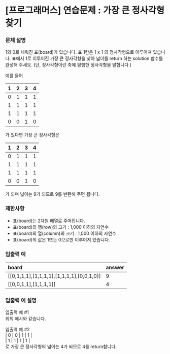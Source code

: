 # [프로그래머스] 연습문제 : 가장 큰 정사각형 찾기

### 문제 설명
1와 0로 채워진 표(board)가 있습니다. 표 1칸은 1 x 1 의 정사각형으로 이루어져 있습니다. 표에서 1로 이루어진 가장 큰 정사각형을 찾아 넓이를 return 하는 solution 함수를 완성해 주세요. (단, 정사각형이란 축에 평행한 정사각형을 말합니다.)

예를 들어

|1	|2	|3	|4|
|:---|:---|:---|:---|
|0	|1	|1	|1|
|1	|1	|1	|1|
|1	|1	|1	|1|
|0	|0	|1	|0|

가 있다면 가장 큰 정사각형은

|1	|2	|3	|4|
|:---|:---|:---|:---|
|0	|1	|1	|1|
|1	|1	|1	|1|
|1	|1	|1	|1|
|0	|0	|1	|0|

가 되며 넓이는 9가 되므로 9를 반환해 주면 됩니다.

### 제한사항
- 표(board)는 2차원 배열로 주어집니다.
- 표(board)의 행(row)의 크기 : 1,000 이하의 자연수
- 표(board)의 열(column)의 크기 : 1,000 이하의 자연수
- 표(board)의 값은 1또는 0으로만 이루어져 있습니다.

### 입출력 예
|board	|answer|
|:---|:---|
|[[0,1,1,1],[1,1,1,1],[1,1,1,1],[0,0,1,0]]|	9|
|[[0,0,1,1],[1,1,1,1]]	|4|

### 입출력 예 설명
입출력 예 #1  
위의 예시와 같습니다.

입출력 예 #2  
| 0 | 0 | 1 | 1 |  
| 1 | 1 | 1 | 1 |  
로 가장 큰 정사각형의 넓이는 4가 되므로 4를 return합니다.


